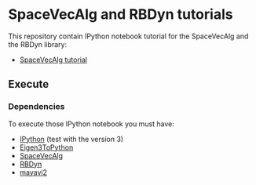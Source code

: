 # SpaceVecAlg and RBDyn tutorials

This repository contain IPython notebook tutorial for the SpaceVecAlg and the RBDyn library:
 * [SpaceVecAlg tutorial](http://nbviewer.ipython.org/github/jorisv/sva_rbdyn_tutorials/blob/master/SpaceVecAlg.ipynb)

## Execute

### Dependencies

To execute those IPython notebook you must have:

 * [IPython]() (test with the version 3)
 * [Eigen3ToPython](https://github.com/jorisv/Eigen3ToPython)
 * [SpaceVecAlg](https://github.com/jorisv/SpaceVecAlg)
 * [RBDyn](https://github.com/jorisv/RBDyn)
 * [mayavi2]()
